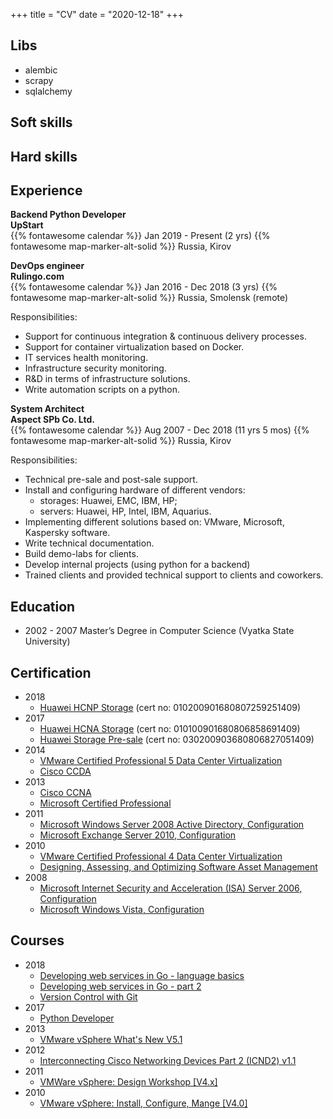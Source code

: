 +++
title = "CV"
date = "2020-12-18"
+++
## Libs

* alembic
* scrapy
* sqlalchemy

## Soft skills

## Hard skills

## Experience

**Backend Python Developer**  
**UpStart**  
{{% fontawesome calendar %}} Jan 2019 - Present (2 yrs)
{{% fontawesome map-marker-alt-solid %}} Russia, Kirov

**DevOps engineer**  
**Rulingo.com**  
{{% fontawesome calendar %}} Jan 2016 - Dec 2018 (3 yrs)
{{% fontawesome map-marker-alt-solid %}} Russia, Smolensk (remote)

Responsibilities:

* Support for continuous integration & continuous delivery processes.
* Support for container virtualization based on Docker.
* IT services health monitoring.
* Infrastructure security monitoring.
* R&D in terms of infrastructure solutions.
* Write automation scripts on a python.
  
**System Architect**  
**Aspect SPb Co. Ltd.**  
{{% fontawesome calendar %}} Aug 2007 - Dec 2018 (11 yrs 5 mos)
{{% fontawesome map-marker-alt-solid %}} Russia, Kirov

Responsibilities:

* Technical pre-sale and post-sale support.
* Install and configuring hardware of different vendors:
  * storages: Huawei, EMC, IBM, HP;
  * servers: Huawei, HP, Intel, IBM, Aquarius.
* Implementing different solutions based on: VMware, Microsoft, Kaspersky software.
* Write technical documentation.
* Build demo-labs for clients.
* Develop internal projects (using python for a backend)
* Trained clients and provided technical support to clients and coworkers.

## Education

* 2002 - 2007 Master’s Degree in Computer Science (Vyatka State University)

## Certification

* 2018
  * [Huawei HCNP Storage](/cert/2018/010200901680807259251409.pdf) (cert no: 010200901680807259251409)
* 2017
  * [Huawei HCNA Storage](/cert/2017/010100901680806858691409.pdf) (cert no: 010100901680806858691409)
  * [Huawei Storage Pre-sale](/cert/2017/030200903680806827051409.pdf) (cert no: 030200903680806827051409)
* 2014
  * [VMware Certified Professional 5 Data Center Virtualization](/cert/2014/vcp5.pdf)
  * [Cisco CCDA](/cert/2014/ccda.jpg)
* 2013
  * [Cisco CCNA](/cert/2013/ccna.jpg)
  * [Microsoft Certified Professional](/cert/2013/mcp.pdf)
* 2011
  * [Microsoft Windows Server 2008 Active Directory, Configuration](/cert/2011/server-2008.pdf)
  * [Microsoft Exchange Server 2010, Configuration](/cert/2011/exchange-2010.pdf)
* 2010
  * [VMware Certified Professional 4 Data Center Virtualization](/cert/2010/vcp4.pdf)
  * [Designing, Assessing, and Optimizing Software Asset Management](/cert/2010/sam.pdf)
* 2008
  * [Microsoft Internet Security and Acceleration (ISA) Server 2006, Configuration](/cert/2008/isa.pdf)
  * [Microsoft Windows Vista, Configuration](/cert/2008/vista.pdf)

## Courses
* 2018
  * [Developing web services in Go - language basics](/cert/2018/coursera_golang_part1.pdf)
  * [Developing web services in Go - part 2](/cert/2018/coursera_golang_part2.pdf)
  * [Version Control with Git](/cert/2018/coursera_git.pdf)
* 2017
  * [Python Developer](/cert/2017/python_developer.pdf)
* 2013
  * [VMware vSphere What's New V5.1](/cert/2013/vmware-whats-new.pdf)
* 2012
  * [Interconnecting Cisco Networking Devices Part 2 (ICND2) v1.1](/cert/2012/icnd2.pdf)
* 2011
  * [VMWare vSphere: Design Workshop [V4.x]](/cert/2011/vmware-workshop.pdf)
* 2010
  * [VMware vSphere: Install, Configure, Mange [V4.0]](/cert/2010/vmware-4.pdf)
